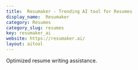 ```yaml
---
title:  Resumaker - Trending AI tool for Resumes
display_name:  Resumaker
category: Resumes
category_slug: resumes
key: resumaker_ai
website: https://resumaker.ai/
layout: aitool
---
```


Optimized resume writing assistance.
